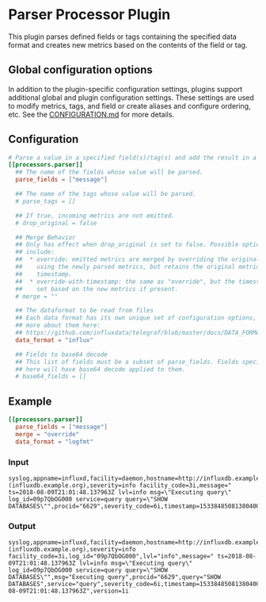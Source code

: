 # Parser Processor Plugin

This plugin parses defined fields or tags containing the specified data format
and creates new metrics based on the contents of the field or tag.

## Global configuration options <!-- @/docs/includes/plugin_config.md -->

In addition to the plugin-specific configuration settings, plugins support
additional global and plugin configuration settings. These settings are used to
modify metrics, tags, and field or create aliases and configure ordering, etc.
See the [CONFIGURATION.md][CONFIGURATION.md] for more details.

[CONFIGURATION.md]: ../../../docs/CONFIGURATION.md#plugins

## Configuration

```toml @sample.conf
# Parse a value in a specified field(s)/tag(s) and add the result in a new metric
[[processors.parser]]
  ## The name of the fields whose value will be parsed.
  parse_fields = ["message"]

  ## The name of the tags whose value will be parsed.
  # parse_tags = []

  ## If true, incoming metrics are not emitted.
  # drop_original = false

  ## Merge Behavior
  ## Only has effect when drop_original is set to false. Possible options
  ## include:
  ##  * override: emitted metrics are merged by overriding the original metric
  ##    using the newly parsed metrics, but retains the original metric
  ##    timestamp.
  ##  * override-with-timestamp: the same as "override", but the timestamp is
  ##    set based on the new metrics if present.
  # merge = ""

  ## The dataformat to be read from files
  ## Each data format has its own unique set of configuration options, read
  ## more about them here:
  ## https://github.com/influxdata/telegraf/blob/master/docs/DATA_FORMATS_INPUT.md
  data_format = "influx"

  ## Fields to base64 decode
  ## This list of fields must be a subset of parse_fields. Fields specified
  ## here will have base64 decode applied to them.
  # base64_fields = []
```

## Example

```toml
[[processors.parser]]
  parse_fields = ["message"]
  merge = "override"
  data_format = "logfmt"
```

### Input

```text
syslog,appname=influxd,facility=daemon,hostname=http://influxdb.example.org\ (influxdb.example.org),severity=info facility_code=3i,message=" ts=2018-08-09T21:01:48.137963Z lvl=info msg=\"Executing query\" log_id=09p7QbOG000 service=query query=\"SHOW DATABASES\"",procid="6629",severity_code=6i,timestamp=1533848508138040000i,version=1i
```

### Output

```text
syslog,appname=influxd,facility=daemon,hostname=http://influxdb.example.org\ (influxdb.example.org),severity=info facility_code=3i,log_id="09p7QbOG000",lvl="info",message=" ts=2018-08-09T21:01:48.137963Z lvl=info msg=\"Executing query\" log_id=09p7QbOG000 service=query query=\"SHOW DATABASES\"",msg="Executing query",procid="6629",query="SHOW DATABASES",service="query",severity_code=6i,timestamp=1533848508138040000i,ts="2018-08-09T21:01:48.137963Z",version=1i
```
